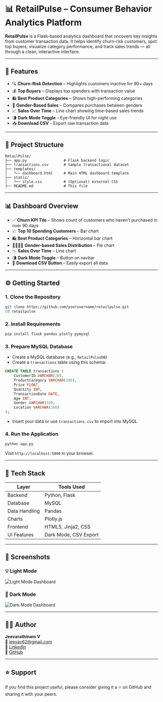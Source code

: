 # 📊 RetailPulse – Consumer Behavior Analytics Platform

**RetailPulse** is a Flask-based analytics dashboard that uncovers key insights from customer transaction data. It helps identify churn-risk customers, spot top buyers, visualize category performance, and track sales trends — all through a clean, interactive interface.

---

## 🚀 Features

- 🔍 **Churn-Risk Detection** – Highlights customers inactive for 90+ days  
- 💰 **Top Buyers** – Displays top spenders with transaction value  
- 🛍️ **Best Product Categories** – Shows high-performing categories  
- 👥 **Gender-Based Sales** – Compares purchases between genders  
- 📈 **Sales Over Time** – Line chart showing time-based sales trends  
- 🌗 **Dark Mode Toggle** – Eye-friendly UI for night use  
- 📥 **Download CSV** – Export raw transaction data

---

## 📁 Project Structure

```
RetailPulse/
├── app.py                 # Flask backend logic
├── transactions.csv       # Sample transactional dataset
├── templates/
│   └── dashboard.html     # Main HTML dashboard template
├── static/
│   └── style.css          # (Optional) external CSS
├── README.md              # This file
```

---

## 📊 Dashboard Overview

- ✅ **Churn KPI Tile** – Shows count of customers who haven’t purchased in over 90 days  
- 📈 **Top 10 Spending Customers** – Bar chart  
- 🛍️ **Best Product Categories** – Horizontal bar chart  
- 👩‍🦰👨‍🦱 **Gender-based Sales Distribution** – Pie chart  
- 📉 **Sales Over Time** – Line chart  
- 🌗 **Dark Mode Toggle** – Button on navbar  
- 📁 **Download CSV Button** – Easily export all data

---

## ⚙️ Getting Started

### 1. Clone the Repository

```bash
git clone https://github.com/yourusername/retailpulse.git
cd retailpulse
```

### 2. Install Requirements

```bash
pip install flask pandas plotly pymysql
```

### 3. Prepare MySQL Database

- Create a MySQL database (e.g., `RetailPulseDB`)
- Create a `transactions` table using this schema:

```sql
CREATE TABLE transactions (
    CustomerID VARCHAR(20),
    ProductCategory VARCHAR(100),
    Price FLOAT,
    Quantity INT,
    TransactionDate DATE,
    Age INT,
    Gender VARCHAR(10),
    Location VARCHAR(100)
);
```

- Insert your data or use `transactions.csv` to import into MySQL

### 4. Run the Application

```bash
python app.py
```

Visit `http://localhost:5000` in your browser.

---

## 🧮 Tech Stack

| Layer          | Tools Used              |
|----------------|--------------------------|
| Backend        | Python, Flask            |
| Database       | MySQL                    |
| Data Handling  | Pandas                   |
| Charts         | Plotly.js                |
| Frontend       | HTML5, Jinja2, CSS       |
| UI Features    | Dark Mode, CSV Export    |

---

## 📸 Screenshots

### 💡 Light Mode  
![Light Mode Dashboard](C:\Users\jeevarathinam\RetailPulse\RetailPulse\Screenshots\dashboard_light.png.jpeg)

### 🌙 Dark Mode  
![Dark Mode Dashboard](C:\Users\jeevarathinam\RetailPulse\RetailPulse\Screenshots\dashboard_dark.png.jpeg)


---

## 👨‍💻 Author

**Jeevarathinam V**  
📧 jeevav62@gmail.com  
🔗 [LinkedIn](http://www.linkedin.com/in/jeevarathinam-v-)  
🔗 [GitHub](https://github.com/Jeevav62)


---

## ⭐️ Support

If you find this project useful, please consider giving it a ⭐ on GitHub and sharing it with your peers.

